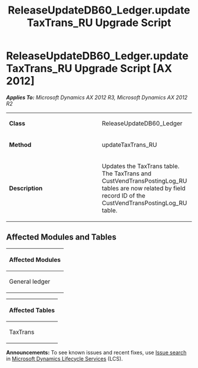 ﻿---
title: ReleaseUpdateDB60_Ledger.updateTaxTrans_RU Upgrade Script
TOCTitle: ReleaseUpdateDB60_Ledger.updateTaxTrans_RU Upgrade Script
ms:assetid: ddf99ada-955b-cefd-7300-ce1125cc811c
ms:mtpsurl: https://msdn.microsoft.com/en-us/library/JJ737247(v=AX.60)
ms:contentKeyID: 49711688
ms.date: 05/18/2015
mtps_version: v=AX.60
---

# ReleaseUpdateDB60\_Ledger.updateTaxTrans\_RU Upgrade Script [AX 2012]


_**Applies To:** Microsoft Dynamics AX 2012 R3, Microsoft Dynamics AX 2012 R2_

<table>
<colgroup>
<col style="width: 50%" />
<col style="width: 50%" />
</colgroup>
<tbody>
<tr class="odd">
<td><p><strong>Class</strong></p></td>
<td><p>ReleaseUpdateDB60_Ledger</p></td>
</tr>
<tr class="even">
<td><p><strong>Method</strong></p></td>
<td><p>updateTaxTrans_RU</p></td>
</tr>
<tr class="odd">
<td><p><strong>Description</strong></p></td>
<td><p>Updates the TaxTrans table. The TaxTrans and CustVendTransPostingLog_RU tables are now related by field record ID of the CustVendTransPostingLog_RU table.</p></td>
</tr>
</tbody>
</table>


## Affected Modules and Tables

<table>
<colgroup>
<col style="width: 100%" />
</colgroup>
<thead>
<tr class="header">
<th><p>Affected Modules</p></th>
</tr>
</thead>
<tbody>
<tr class="odd">
<td><p>General ledger</p></td>
</tr>
</tbody>
</table>


<table>
<colgroup>
<col style="width: 100%" />
</colgroup>
<thead>
<tr class="header">
<th><p>Affected Tables</p></th>
</tr>
</thead>
<tbody>
<tr class="odd">
<td><p>TaxTrans</p></td>
</tr>
</tbody>
</table>

  
**Announcements:** To see known issues and recent fixes, use [Issue search](http://go.microsoft.com/fwlink/?linkid=389258) in [Microsoft Dynamics Lifecycle Services](http://go.microsoft.com/fwlink/?linkid=306505) (LCS).

